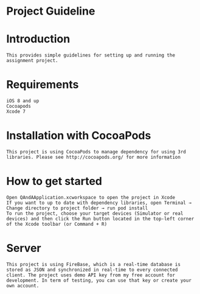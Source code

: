 # Project Guideline# Introduction	This provides simple guidelines for setting up and running the assignment project. # Requirements	iOS 8 and up	Cocoapods	Xcode 7# Installation with CocoaPods	This project is using CocoaPods to manage dependency for using 3rd libraries. Please see http://cocoapods.org/ for more information # How to get started	Open QAndAApplication.xcworkspace to open the project in Xcode	If you want to up to date with dependency libraries, open Terminal → Change directory to project folder → run pod install 	To run the project, choose your target devices (Simulator or real devices) and then click the Run button located in the top-left corner of the Xcode toolbar (or Command + R)# Server	This project is using FireBase, which is a real-time database is stored as JSON and synchronized in real-time to every connected client. The project uses demo API key from my free account for development. In term of testing, you can use that key or create your own account.